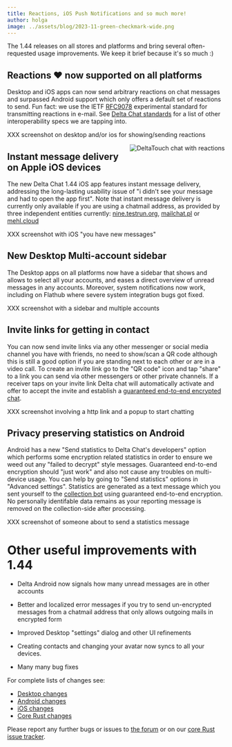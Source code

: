 ```yaml
---
title: Reactions, iOS Push Notifications and so much more!
author: holga
image: ../assets/blog/2023-11-green-checkmark-wide.png
---
```


The 1.44 releases on all stores and platforms and bring
several often-requested usage improvements.
We keep it brief because it's so much :) 

## Reactions ❤️  now supported on all platforms 

Desktop and iOS apps can now send arbitrary reactions 
on chat messages and surpassed Android support 
which only offers a default set of reactions to send. 
Fun fact: we use the IETF [RFC9078](https://www.ietf.org/rfc/rfc9078.html) 
experimental standard for transmitting reactions in e-mail. 
See [Delta Chat standards](https://github.com/deltachat/deltachat-core-rust/blob/main/standards.md)
for a list of other interoperability specs we are tapping into. 

XXX screenshot on desktop and/or ios for showing/sending reactions

<img alt="DeltaTouch chat with reactions" src="../assets/blog/assets/blog/2024-03-11-deltatouch-reactions.png" style="float:right;">

## Instant message delivery on Apple iOS devices

The new Delta Chat 1.44 iOS app features instant message delivery,
addressing the long-lasting usability issue of 
"i didn't see your message and had to open the app first".
Note that instant message delivery is currently 
only available if you are using a chatmail address,
as provided by three independent entities currently: 
[nine.testrun.org](https://nine.testrun.org),
[mailchat.pl](https://mailchat.pl) or [mehl.cloud](https://mehl.cloud)


XXX screenshot with iOS "you have new messages" 

## New Desktop Multi-account sidebar

The Desktop apps on all platforms now have a sidebar
that shows and allows to select all your accounts,
and eases a direct overview of unread messages in any accounts. 
Moreover, system notifications now work, including on Flathub 
where severe system integration bugs got fixed. 

XXX screenshot with a sidebar and multiple accounts

## Invite links for getting in contact 

You can now send invite links via any other messenger 
or social media channel you have with friends,
no need to show/scan a QR code although this is
still a good option if you are standing next to each other 
or are in a video call. 
To create an invite link go to the "QR code" icon 
and tap "share" to a link you can send via other messengers
or other private channels.
If a receiver taps on your invite link Delta chat will automatically activate
and offer to accept the invite and establish 
a [guaranteed end-to-end encrypted chat](https://delta.chat/en/2023-11-23-jumbo-42). 

XXX screenshot involving a http link and a popup to start chatting 

## Privacy preserving statistics on Android 

Android has a new "Send statistics to Delta Chat's developers" option
which performs some encryption related statistics in order to ensure
we weed out any "failed to decrypt" style messages. 
Guaranteed end-to-end encryption should "just work" 
and also not cause any troubles on multi-device usage. 
You can help by going to "Send statistics" options in "Advanced settings". 
Statistics are generated as a text message which you sent yourself 
to the [collection bot](https://github.com/deltachat/self_reporting_bot/blob/main/self_reporting_bot.py) using guaranteed end-to-end encryption. 
No personally identifable data remains as your reporting message 
is removed on the collection-side after processing. 

XXX screenshot of someone about to send a statistics message 


# Other useful improvements with 1.44 
 
- Delta Android now signals how many unread messages are in other accounts 

- Better and localized error messages if you try to send un-encrypted
  messages from a chatmail address that only allows outgoing mails in
  encrypted form

- Improved Desktop "settings" dialog and other UI refinements 

- Creating contacts and changing your avatar now syncs to all your devices. 

- Many many bug fixes 

For complete lists of changes see: 

- [Desktop changes](https://github.com/deltachat/deltachat-desktop/blob/master/CHANGELOG.md) 
- [Android changes](https://github.com/deltachat/deltachat-android/blob/master/CHANGELOG.md) 
- [iOS changes](https://github.com/deltachat/deltachat-ios/blob/master/CHANGELOG.md) 
- [Core Rust changes](https://github.com/deltachat/deltachat-core-rust/blob/main/CHANGELOG.md) 

Please report any further bugs or issues to [the forum](https://support.delta.chat) 
or on our [core Rust issue tracker](https://github.com/deltachat/deltachat-core-rust/issues).
